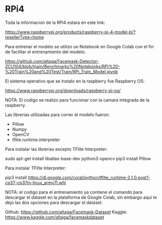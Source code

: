 # RPi4

Toda la informacion de la RPi4 estara en este link:

https://www.raspberrypi.org/products/raspberry-pi-4-model-b/?resellerType=home

Para entrenar el modelo se utilizo un Notebook en Google Colab con el fin de facilitar el entrenamiento del modelo.

https://github.com/altaga/Facemask-Detector-ZCU104/blob/main/Benchmarks%20Notebooks/RPi%20-%20Train%20and%20Test/Train/RPi_Train_Model.ipynb

El sistema operativo que se instalo en la raspberry fue Raspberry OS:

https://www.raspberrypi.org/downloads/raspberry-pi-os/

NOTA: El codigo se realizo para funcionar con la camara integrada de la raspberry.

Las librerias utilizadas para correr el modelo fueron:

- Pillow
- Numpy
- OpenCV
- tflite.runtime.interpreter

Para instalar las librerias excepto TFlite Interpreter:

sudo apt-get install libatlas-base-dev python3-opencv
pip3 install Pillow

Para instalar TFlite Interpreter:

pip3 install https://dl.google.com/coral/python/tflite_runtime-2.1.0.post1-cp37-cp37m-linux_armv7l.whl

NOTA: el codigo para el entrenamiento ya contiene el comando para descargar el dataset en la plataforma de Google Colab, sin embargo aqui te dejo las dos opciones para descargar el dataset.

Github: https://github.com/altaga/Facemask-Dataset
Kaggle: https://www.kaggle.com/altaga/facemaskdataset